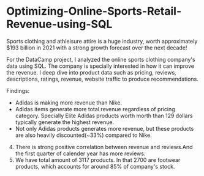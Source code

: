 # Optimizing-Online-Sports-Retail-Revenue-using-SQL

Sports clothing and athleisure attire is a huge industry, worth approximately $193 billion in 2021 with a strong growth forecast over the next decade!

For the DataCamp project, I analyzed the online sports clothing company's data using SQL. The company is specially interested in how it can improve the revenue. I deep dive into product data such as pricing, reviews, descriptions, ratings, revenue, website traffic to produce recommendations.

Findings:

- Adidas is making more revenue than Nike.       
- Adidas items generate more total revenue regardless of pricing category. Specially Elite Adidas products worth morth than 129 dollars typically generate the highest revenue.      
- Not only Adidas products generates more revenue, but these products are also heavily discounted(~33%) compared to Nike.      
4. There is strong positive correlation between revenue and reviews.And the first quarter of calender year has more reviews.    
5. We have total amount of 3117 products. In that 2700 are footwear products, which accounts for around 85% of company's stock.    



